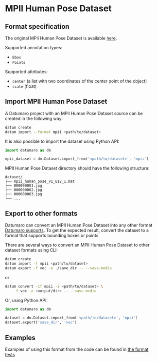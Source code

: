 # MPII Human Pose Dataset

## Format specification

The original MPII Human Pose Dataset is available
[here](http://human-pose.mpi-inf.mpg.de).

Supported annotation types:
- `Bbox`
- `Points`

Supported attributes:
- `center` (a list with two coordinates of the center point
  of the object)
- `scale` (float)

## Import MPII Human Pose Dataset

A Datumaro project with an MPII Human Pose Dataset source can be
created in the following way:

```bash
datum create
datum import --format mpii <path/to/dataset>
```

It is also possible to import the dataset using Python API:

```python
import datumaro as dm

mpii_dataset = dm.Dataset.import_from('<path/to/dataset>', 'mpii')
```

MPII Human Pose Dataset directory should have the following structure:

<!--lint disable fenced-code-flag-->
```
dataset/
├── mpii_human_pose_v1_u12_1.mat
├── 000000001.jpg
├── 000000002.jpg
├── 000000003.jpg
└── ...
```

## Export to other formats

Datumaro can convert an MPII Human Pose Dataset into
any other format [Datumaro supports](/docs/data-formats/supported_formats/).
To get the expected result, convert the dataset to a format
that supports bounding boxes or points.

There are several ways to convert an MPII Human Pose Dataset
to other dataset formats using CLI:

```bash
datum create
datum import -f mpii <path/to/dataset>
datum export -f voc -o ./save_dir -- --save-media
```
or
``` bash
datum convert -if mpii -i <path/to/dataset> \
    -f voc -o <output/dir> -- --save-media
```

Or, using Python API:

```python
import datumaro as dm

dataset = dm.Dataset.import_from('<path/to/dataset>', 'mpii')
dataset.export('save_dir', 'voc')
```

## Examples

Examples of using this format from the code can be found in
[the format tests](https://github.com/openvinotoolkit/datumaro/blob/develop/tests/test_mpii_format.py)
